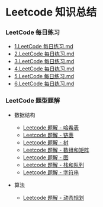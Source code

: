 # Leetcode 知识总结

### LeetCode 每日练习

- <a href="./docs/LeetCode%20每日练习/1.LeetCode%20每日练习.md">1.LeetCode 每日练习.md</a>
- <a href="./docs/LeetCode%20每日练习/2.LeetCode%20每日练习.md">2.LeetCode 每日练习.md</a>
- <a href="./docs/LeetCode%20每日练习/3.LeetCode%20每日练习.md">3.LeetCode 每日练习.md</a>
- <a href="./docs/LeetCode%20每日练习/4.LeetCode%20每日练习.md">4.LeetCode 每日练习.md</a>
- <a href="./docs/LeetCode%20每日练习/5.LeetCode%20每日练习.md">5.LeetCode 每日练习.md</a>
- <a href="./docs/LeetCode%20每日练习/6.LeetCode%20每日练习.md">6.LeetCode 每日练习.md</a>

### LeetCode 题型题解

- 数据结构
  
  - <a href="./docs/LeetCode%20类型题解/Leetcode%20题解%20-%20哈希表.md">Leetcode 题解 - 哈希表</a>
  - <a href="./docs/LeetCode%20类型题解/Leetcode%20题解%20-%20链表.md">Leetcode 题解 - 链表</a>
  - <a href="./docs/LeetCode%20类型题解/Leetcode%20题解%20-%20树.md">Leetcode 题解 - 树</a>
  - <a href="./docs/LeetCode%20类型题解/Leetcode%20题解%20-%20数组和矩阵.md">Leetcode 题解 - 数组和矩阵</a>
  - <a href="./docs/LeetCode%20类型题解/Leetcode%20题解%20-%20图.md">Leetcode 题解 - 图</a>
  - <a href="./docs/LeetCode%20类型题解/Leetcode%20题解%20-%20栈和队列.md">Leetcode 题解 - 栈和队列</a>
  - <a href="./docs/LeetCode%20类型题解/Leetcode%20题解%20-%20字符串.md">Leetcode 题解 - 字符串</a>

- 算法
  
  - <a href="./docs/LeetCode%20类型题解/Leetcode%20题解%20-%20动态规划.md">Leetcode 题解 - 动态规划</a>
